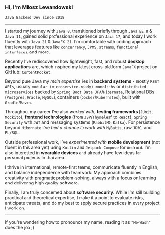 ### Hi, I'm Miłosz  Lewandowski 

`Java Backend Dev since 2018` 

---
I started my journey with `Java 8`, transitioned briefly through `Java EE 8` & `Java 11`, gained solid professional experience on `Java 17`, and today I work fluently with `Java 21` & `JavaFX 21`. I’m comfortable with coding approach that leverages features like `concurrency`, `JPMS`, `streams`, `functional interfaces`, and more. 

Recently I’ve rediscovered how lightweight, fast, and robust **desktop applications** are, which inspired my latest cross-platform `JavaFX` project on GitHub: `ContentPocket`.

Beyond pure Java my *main expertise* lies in **backend systems** - mostly `REST APIs`, usually `modular (microservice-ready) monoliths` or `distributed microservices` backed by `Spring Boot`, `Data JPA`/`Hibernate`, Relational DBs (`Postgres`, `Oracle`, `MySQL`), containers (`Docker`/`Kubernetes`), built with `Gradle`/`Maven`.

Throughout my career I’ve also *worked with*, **testing frameworks** (`JUnit`, `Mockito`), **frontend technologies** (from `JSP`/`Thymeleaf` to `React`), `Spring Security` with `JWT` and messaging systems (`RabbitMQ`, `Kafka`). For persistence beyond `Hibernate` I’ve *had a chance to work with* `MyBatis`, raw `JDBC`, and `PL/SQL`.

Outside professional work, I’ve *experimented with* **mobile development** (not fluent in this area yet) using `Kotlin` and `Jetpack Compose` for `Android`. I’m also interested in **wearable devices** and already have few ideas for personal projects in that area.

I thrive in international, remote-first teams, communicate fluently in English, and balance independence with teamwork. My approach combines creativity with pragmatic problem-solving, always with a focus on learning and delivering high quality software.

Finally, I am truly concerned about **software security**. While I’m still building practical and theoretical expertise, I make it a point to evaluate risks, anticipate threats, and do my best to apply secure practices in every project I work on.

---
If you're wondering how to pronounce my name, reading it as `"Me-Wash"` does the job ;)

